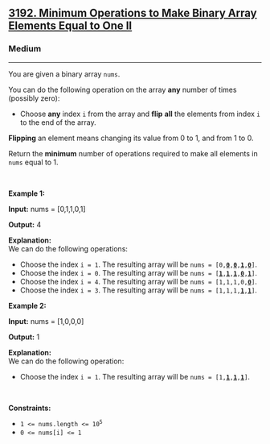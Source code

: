 <h2><a href="https://leetcode.com/problems/minimum-operations-to-make-binary-array-elements-equal-to-one-ii/">3192. Minimum Operations to Make Binary Array Elements Equal to One II</a></h2><h3>Medium</h3><hr><p>You are given a <span data-keyword="binary-array">binary array</span> <code>nums</code>.</p>

<p>You can do the following operation on the array <strong>any</strong> number of times (possibly zero):</p>

<ul>
	<li>Choose <strong>any</strong> index <code>i</code> from the array and <strong>flip</strong> <strong>all</strong> the elements from index <code>i</code> to the end of the array.</li>
</ul>

<p><strong>Flipping</strong> an element means changing its value from 0 to 1, and from 1 to 0.</p>

<p>Return the <strong>minimum</strong> number of operations required to make all elements in <code>nums</code> equal to 1.</p>

<p>&nbsp;</p>
<p><strong class="example">Example 1:</strong></p>

<div class="example-block">
<p><strong>Input:</strong> <span class="example-io">nums = [0,1,1,0,1]</span></p>

<p><strong>Output:</strong> <span class="example-io">4</span></p>

<p><strong>Explanation:</strong><br />
We can do the following operations:</p>

<ul>
	<li>Choose the index <code>i = 1</code><span class="example-io">. The resulting array will be <code>nums = [0,<u><strong>0</strong></u>,<u><strong>0</strong></u>,<u><strong>1</strong></u>,<u><strong>0</strong></u>]</code>.</span></li>
	<li>Choose the index <code>i = 0</code><span class="example-io">. The resulting array will be <code>nums = [<u><strong>1</strong></u>,<u><strong>1</strong></u>,<u><strong>1</strong></u>,<u><strong>0</strong></u>,<u><strong>1</strong></u>]</code>.</span></li>
	<li>Choose the index <code>i = 4</code><span class="example-io">. The resulting array will be <code>nums = [1,1,1,0,<u><strong>0</strong></u>]</code>.</span></li>
	<li>Choose the index <code>i = 3</code><span class="example-io">. The resulting array will be <code>nums = [1,1,1,<u><strong>1</strong></u>,<u><strong>1</strong></u>]</code>.</span></li>
</ul>
</div>

<p><strong class="example">Example 2:</strong></p>

<div class="example-block">
<p><strong>Input:</strong> <span class="example-io">nums = [1,0,0,0]</span></p>

<p><strong>Output:</strong> <span class="example-io">1</span></p>

<p><strong>Explanation:</strong><br />
We can do the following operation:</p>

<ul>
	<li>Choose the index <code>i = 1</code><span class="example-io">. The resulting array will be <code>nums = [1,<u><strong>1</strong></u>,<u><strong>1</strong></u>,<u><strong>1</strong></u>]</code>.</span></li>
</ul>
</div>

<p>&nbsp;</p>
<p><strong>Constraints:</strong></p>

<ul>
	<li><code>1 &lt;= nums.length &lt;= 10<sup>5</sup></code></li>
	<li><code>0 &lt;= nums[i] &lt;= 1</code></li>
</ul>
